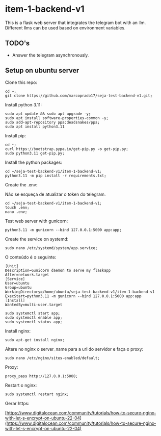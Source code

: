 # item-1-backend-v1

This is a flask web server that integrates the telegram bot with an llm. Different llms can be used based on environment variables.

## TODO's

* Answer the telegram asynchronously.

## Setup on ubuntu server

Clone this repo:

```
cd ~;
git clone https://github.com/marcoprado17/seja-test-backend-v1.git;
```

Install python 3.11:

```
sudo apt update && sudo apt upgrade -y;
sudo apt install software-properties-common -y;
sudo add-apt-repository ppa:deadsnakes/ppa;
sudo apt install python3.11
```

Install pip:

```
cd ~;
curl https://bootstrap.pypa.io/get-pip.py -o get-pip.py;
sudo python3.11 get-pip.py;
```

Install the python packages:

```
cd ~/seja-test-backend-v1/item-1-backend-v1;
python3.11 -m pip install -r requirements.txt;
```

Create the .env:

Não se esqueça de atualizar o token do telegram.

```
cd ~/seja-test-backend-v1/item-1-backend-v1;
touch .env;
nano .env;
```

Test web server with gunicorn:

```
python3.11 -m gunicorn --bind 127.0.0.1:5000 app:app;
```

Create the service on systemd:

```
sudo nano /etc/systemd/system/app.service;
```

O conteúdo é o seguinte:

```
[Unit]
Description=Gunicorn daemon to serve my flaskapp
After=network.target
[Service]
User=ubuntu
Group=ubuntu
WorkingDirectory=/home/ubuntu/seja-test-backend-v1/item-1-backend-v1
ExecStart=python3.11 -m gunicorn --bind 127.0.0.1:5000 app:app
[Install]
WantedBy=multi-user.target
```

```
sudo systemctl start app;
sudo systemctl enable app;
sudo systemctl status app;
```

Install nginx:

```
sudo apt-get install nginx;
```

Altere no nginx o server_name para a url do servidor e faça o proxy:

```
sudo nano /etc/nginx/sites-enabled/default;
```

Proxy:

```
proxy_pass http://127.0.0.1:5000;
```

Restart o nginx:

```
sudo systemctl restart nginx;
```

Gerar https:

[https://www.digitalocean.com/community/tutorials/how-to-secure-nginx-with-let-s-encrypt-on-ubuntu-22-04](https://www.digitalocean.com/community/tutorials/how-to-secure-nginx-with-let-s-encrypt-on-ubuntu-22-04)
